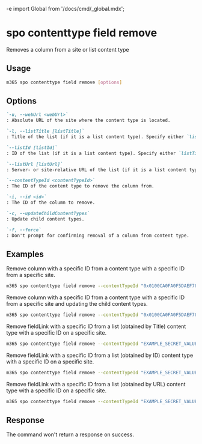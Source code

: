 -e <!-- DISCLAIMER: All secrets, passwords, and sensitive values in this document are examples only and not real credentials. -->
import Global from '/docs/cmd/_global.mdx';

# spo contenttype field remove

Removes a column from a site or list content type

## Usage

```sh
m365 spo contenttype field remove [options]
```

## Options

```md definition-list
`-u, --webUrl <webUrl>`
: Absolute URL of the site where the content type is located.

`-l, --listTitle [listTitle]`
: Title of the list (if it is a list content type). Specify either `listTitle`, `listId` or `listUrl`.

`--listId [listId]`
: ID of the list (if it is a list content type). Specify either `listTitle`, `listId` or `listUrl`.

`--listUrl [listUrl]`
: Server- or site-relative URL of the list (if it is a list content type). Specify either `listTitle`, `listId` or `listUrl`.

`--contentTypeId <contentTypeId>`
: The ID of the content type to remove the column from.

`-i, --id <id>`
: The ID of the column to remove.

`-c, --updateChildContentTypes`
: Update child content types.

`-f, --force`
: Don't prompt for confirming removal of a column from content type.
```

<Global />

## Examples

Remove column with a specific ID from a content type with a specific ID from a specific site.

```sh
m365 spo contenttype field remove --contentTypeId "0x0100CA0FA0F5DAEF784494B9C6020C3020A6" --id "880d2f46-fccb-43ca-9def-f88e722cef80" --webUrl https://contoso.sharepoint.com --force
```

Remove column with a specific ID from a content type with a specific ID from a specific site and updating the child content types.

```sh
m365 spo contenttype field remove --contentTypeId "0x0100CA0FA0F5DAEF784494B9C6020C3020A6" --id "880d2f46-fccb-43ca-9def-f88e722cef80" --webUrl https://contoso.sharepoint.com --updateChildContentTypes
```

Remove fieldLink with a specific ID from a list (obtained by Title) content type with a specific ID on a specific site.

```sh
m365 spo contenttype field remove --contentTypeId "EXAMPLE_SECRET_VALUE_PLACEHOLDER" --id "880d2f46-fccb-43ca-9def-f88e722cef80" --webUrl https://contoso.sharepoint.com --listTitle "Documents"
```

Remove fieldLink with a specific ID from a list (obtained by ID) content type with a specific ID on a specific site.

```sh
m365 spo contenttype field remove --contentTypeId "EXAMPLE_SECRET_VALUE_PLACEHOLDER" --id "880d2f46-fccb-43ca-9def-f88e722cef80" --webUrl https://contoso.sharepoint.com --listId "8c7a0fcd-9d64-4634-85ea-ce2b37b2ec0c"
```

Remove fieldLink with a specific ID from a list (obtained by URL) content type with a specific ID on a specific site.

```sh
m365 spo contenttype field remove --contentTypeId "EXAMPLE_SECRET_VALUE_PLACEHOLDER" --id "880d2f46-fccb-43ca-9def-f88e722cef80" --webUrl https://contoso.sharepoint.com --listUrl "/shared documents"
```

## Response

The command won't return a response on success.
